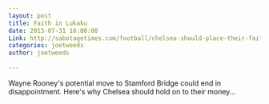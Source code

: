 ```yaml
---
layout: post
title: Faith in Lukaku
date: 2013-07-31 16:00:00
Link: http://sabotagetimes.com/football/chelsea-should-place-their-faith-in-lukaku-not-rooney.
categories: joetweeds
author: joetweeds
 
---
```

 
<p>Wayne Rooney's potential move to Stamford Bridge could end in disappointment. Here's why Chelsea should hold on to their money...</p>